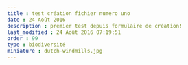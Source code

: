 ```yaml
---
title : test création fichier numero uno
date : 24 Août 2016
description : premier test depuis formulaire de création!
last_modified : 24 Août 2016 07:19:51
order : 99
type : biodiversité
miniature : dutch-windmills.jpg
---
```

